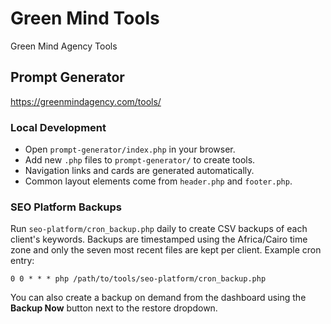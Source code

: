 # Green Mind Tools
Green Mind Agency Tools

## Prompt Generator
https://greenmindagency.com/tools/

### Local Development
- Open `prompt-generator/index.php` in your browser.
- Add new `.php` files to `prompt-generator/` to create tools.
- Navigation links and cards are generated automatically.
- Common layout elements come from `header.php` and `footer.php`.

### SEO Platform Backups
Run `seo-platform/cron_backup.php` daily to create CSV backups of each client's keywords. Backups are timestamped using the Africa/Cairo time zone and only the seven most recent files are kept per client. Example cron entry:

```
0 0 * * * php /path/to/tools/seo-platform/cron_backup.php
```

You can also create a backup on demand from the dashboard using the **Backup Now** button next to the restore dropdown.
